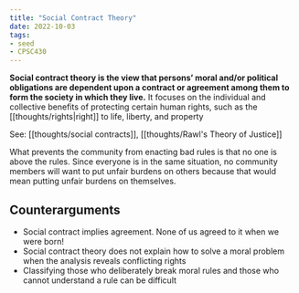```yaml
---
title: "Social Contract Theory"
date: 2022-10-03
tags:
- seed
- CPSC430
---
```


**Social contract theory is the view that persons’ moral and/or political obligations are dependent upon a contract or agreement among them to form the society in which they live.** It focuses on the individual and collective benefits of protecting certain human rights, such as the [[thoughts/rights|right]] to life, liberty, and property

See: [[thoughts/social contracts]], [[thoughts/Rawl's Theory of Justice]]

What prevents the community from enacting bad rules is that no one is above the rules. Since everyone is in the same situation, no community members will want to put unfair burdens on others because that would mean putting unfair burdens on themselves.

## Counterarguments
- Social contract implies agreement. None of us agreed to it when we were born!
-  Social contract theory does not explain how to solve a moral problem when the analysis reveals conflicting rights
- Classifying those who deliberately break moral rules and those who cannot understand a rule can be difficult

